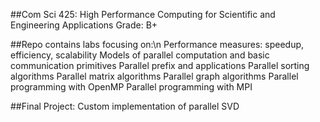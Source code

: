 ##Com Sci 425: High Performance Computing for Scientific and Engineering Applications
Grade: B+

##Repo contains labs focusing on:\n
Performance measures: speedup, efficiency, scalability
Models of parallel computation and basic communication primitives
Parallel prefix and applications
Parallel sorting algorithms
Parallel matrix algorithms
Parallel graph algorithms
Parallel programming with OpenMP
Parallel programming with MPI

##Final Project:
Custom implementation of parallel SVD
